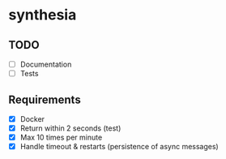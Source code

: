 # synthesia

## TODO

- [ ] Documentation
- [ ] Tests

## Requirements

- [x] Docker
- [x] Return within 2 seconds (test)
- [x] Max 10 times per minute
- [x] Handle timeout & restarts (persistence of async messages)
